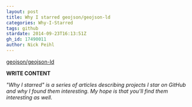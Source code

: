 ```yaml
---
layout: post
title: Why I starred geojson/geojson-ld
categories: Why-I-Starred
tags: github
stardate: 2014-09-23T16:13:51Z
gh_id: 17490011
author: Nick Peihl
---
```


[geojson/geojson-ld](https://github.com/geojson/geojson-ld)

**WRITE CONTENT**

*"Why I starred" is a series of articles describing projects I star on GitHub and why I found them interesting. My hope is that you'll find them interesting as well.*

